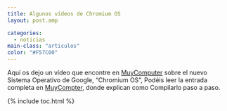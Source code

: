 ```yaml
---
title: Algunos vídeos de Chromium OS
layout: post.amp

categories:
  - noticias
main-class: "articulos"
color: "#F57C00"
---
```

Aquí os dejo un vídeo que encontre en <a target="_blank" href="http://muycomputer.com">MuyComputer</a> sobre el nuevo Sistema Operativo de Google, &#8220;Chromium OS&#8221;, Podéis leer la entrada completa en <a target="_blank" href="http://muycomputer.com/FrontOffice/ZonaPractica/Especiales/especialDet/_wE9ERk2XxDC9CwBQbNBezwBygxPYfFxNbCG-tgEvKO6_JjEWT_S4A918XbEBXxbE">MuyCompter</a>, donde explican como Compilarlo paso a paso.

<p style="text-align: center;">
</p>
<!--1e5579618aa845d6a21db0f3f72461b8-->



{% include toc.html %}
